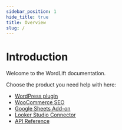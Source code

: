 ```yaml
---
sidebar_position: 1
hide_title: true
title: Overview
slug: /
---
```


# Introduction

Welcome to the WordLift documentation.

Choose the product you need help with here:

* [WordPress plugin](/en/latest)
* [WooCommerce SEO](/woocommerce-seo)
* [Google Sheets Add-on](/google-sheets-add-on)
* [Looker Studio Connector](/looker-studio-connector)
* [API Reference](/category/api)

